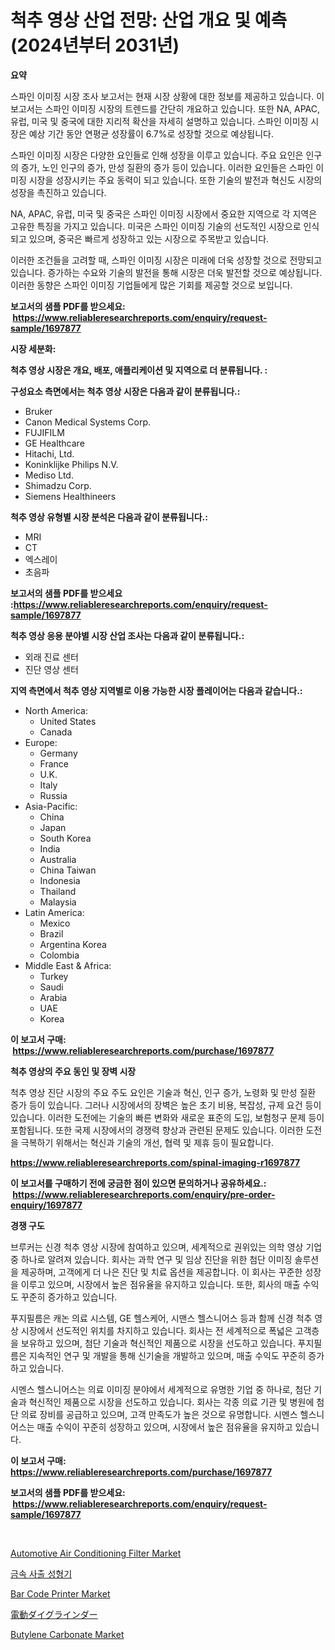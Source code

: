 <p><h1>척추 영상 산업 전망: 산업 개요 및 예측 (2024년부터 2031년)</h1></p><p><strong>요약</strong></p>
<p><p>스파인 이미징 시장 조사 보고서는 현재 시장 상황에 대한 정보를 제공하고 있습니다. 이 보고서는 스파인 이미징 시장의 트렌드를 간단히 개요하고 있습니다. 또한 NA, APAC, 유럽, 미국 및 중국에 대한 지리적 확산을 자세히 설명하고 있습니다. 스파인 이미징 시장은 예상 기간 동안 연평균 성장률이 6.7%로 성장할 것으로 예상됩니다. </p><p>스파인 이미징 시장은 다양한 요인들로 인해 성장을 이루고 있습니다. 주요 요인은 인구의 증가, 노인 인구의 증가, 만성 질환의 증가 등이 있습니다. 이러한 요인들은 스파인 이미징 시장을 성장시키는 주요 동력이 되고 있습니다. 또한 기술의 발전과 혁신도 시장의 성장을 촉진하고 있습니다.</p><p>NA, APAC, 유럽, 미국 및 중국은 스파인 이미징 시장에서 중요한 지역으로 각 지역은 고유한 특징을 가지고 있습니다. 미국은 스파인 이미징 기술의 선도적인 시장으로 인식되고 있으며, 중국은 빠르게 성장하고 있는 시장으로 주목받고 있습니다.</p><p>이러한 조건들을 고려할 때, 스파인 이미징 시장은 미래에 더욱 성장할 것으로 전망되고 있습니다. 증가하는 수요와 기술의 발전을 통해 시장은 더욱 발전할 것으로 예상됩니다. 이러한 동향은 스파인 이미징 기업들에게 많은 기회를 제공할 것으로 보입니다.</p></p>
<p><strong>보고서의 샘플 PDF를 받으세요: &nbsp;<a href="https://www.reliableresearchreports.com/enquiry/request-sample/1697877">https://www.reliableresearchreports.com/enquiry/request-sample/1697877</a></strong></p>
<p><strong>시장 세분화:</strong></p>
<p><strong> 척추 영상 시장은 개요, 배포, 애플리케이션 및 지역으로 더 분류됩니다. :</strong></p>
<p><strong>구성요소 측면에서는 척추 영상 시장은 다음과 같이 분류됩니다.:</strong></p>
<p><ul><li>Bruker</li><li>Canon Medical Systems Corp.</li><li>FUJIFILM</li><li>GE Healthcare</li><li>Hitachi, Ltd.</li><li>Koninklijke Philips N.V.</li><li>Mediso Ltd.</li><li>Shimadzu Corp.</li><li>Siemens Healthineers</li></ul></p>
<p><strong> 척추 영상 유형별 시장 분석은 다음과 같이 분류됩니다.:</strong></p>
<p><ul><li>MRI</li><li>CT</li><li>엑스레이</li><li>초음파</li></ul></p>
<p><strong>보고서의 샘플 PDF를 받으세요 :<a href="https://www.reliableresearchreports.com/enquiry/request-sample/1697877">https://www.reliableresearchreports.com/enquiry/request-sample/1697877</a></strong></p>
<p><strong> 척추 영상 응용 분야별 시장 산업 조사는 다음과 같이 분류됩니다.:</strong></p>
<p><ul><li>외래 진료 센터</li><li>진단 영상 센터</li></ul></p>
<p><strong>지역 측면에서 척추 영상 지역별로 이용 가능한 시장 플레이어는 다음과 같습니다.:</strong></p>
<p><ul>
    <li>
        North America:
        <ul>
            <li>United States</li>
            <li>Canada</li>
        </ul>
    </li>
    <li>
        Europe:
        <ul>
            <li>Germany</li>
            <li>France</li>
            <li>U.K.</li>
            <li>Italy</li>
            <li>Russia</li>
        </ul>
    </li>
    <li>
        Asia-Pacific:
        <ul>
            <li>China</li>
            <li>Japan</li>
            <li>South Korea</li>
            <li>India</li>
            <li>Australia</li>
            <li>China Taiwan</li>
            <li>Indonesia</li>
            <li>Thailand</li>
            <li>Malaysia</li>
        </ul>
    </li>
    <li>
        Latin America:
        <ul>
            <li>Mexico</li>
            <li>Brazil</li>
            <li>Argentina Korea</li>
            <li>Colombia</li>
        </ul>
    </li>
    <li>
        Middle East & Africa:
        <ul>
            <li>Turkey</li>
            <li>Saudi</li>
            <li>Arabia</li>
            <li>UAE</li>
            <li>Korea</li>
        </ul>
    </li>
    </ul></p>
<p><strong>이 보고서 구매: &nbsp;<a href="https://www.reliableresearchreports.com/purchase/1697877">https://www.reliableresearchreports.com/purchase/1697877</a></strong></p>
<p><strong>척추 영상의 주요 동인 및 장벽 시장</strong></p>
<p><p>척추 영상 진단 시장의 주요 주도 요인은 기술과 혁신, 인구 증가, 노령화 및 만성 질환 증가 등이 있습니다. 그러나 시장에서의 장벽은 높은 초기 비용, 복잡성, 규제 요건 등이 있습니다. 이러한 도전에는 기술의 빠른 변화와 새로운 표준의 도입, 보험청구 문제 등이 포함됩니다. 또한 국제 시장에서의 경쟁력 향상과 관련된 문제도 있습니다. 이러한 도전을 극복하기 위해서는 혁신과 기술의 개선, 협력 및 제휴 등이 필요합니다.</p></p>
<p><strong><a href="https://www.reliableresearchreports.com/spinal-imaging-r1697877">https://www.reliableresearchreports.com/spinal-imaging-r1697877</a></strong></p>
<p><strong>이 보고서를 구매하기 전에 궁금한 점이 있으면 문의하거나 공유하세요.: &nbsp;<a href="https://www.reliableresearchreports.com/enquiry/pre-order-enquiry/1697877">https://www.reliableresearchreports.com/enquiry/pre-order-enquiry/1697877</a></strong></p>
<p><strong>경쟁 구도</strong></p>
<p><p>브루커는 신경 척추 영상 시장에 참여하고 있으며, 세계적으로 권위있는 의학 영상 기업 중 하나로 알려져 있습니다. 회사는 과학 연구 및 임상 진단을 위한 첨단 이미징 솔루션을 제공하며, 고객에게 더 나은 진단 및 치료 옵션을 제공합니다. 이 회사는 꾸준한 성장을 이루고 있으며, 시장에서 높은 점유율을 유지하고 있습니다. 또한, 회사의 매출 수익도 꾸준히 증가하고 있습니다.</p><p>푸지필름은 캐논 의료 시스템, GE 헬스케어, 시맨스 헬스니어스 등과 함께 신경 척추 영상 시장에서 선도적인 위치를 차지하고 있습니다. 회사는 전 세계적으로 폭넓은 고객층을 보유하고 있으며, 첨단 기술과 혁신적인 제품으로 시장을 선도하고 있습니다. 푸지필름은 지속적인 연구 및 개발을 통해 신기술을 개발하고 있으며, 매출 수익도 꾸준히 증가하고 있습니다.</p><p>시멘스 헬스니어스는 의료 이미징 분야에서 세계적으로 유명한 기업 중 하나로, 첨단 기술과 혁신적인 제품으로 시장을 선도하고 있습니다. 회사는 각종 의료 기관 및 병원에 첨단 의료 장비를 공급하고 있으며, 고객 만족도가 높은 것으로 유명합니다. 시멘스 헬스니어스는 매출 수익이 꾸준히 성장하고 있으며, 시장에서 높은 점유율을 유지하고 있습니다.</p></p>
<p><strong>이 보고서 구매: &nbsp; <a href="https://www.reliableresearchreports.com/purchase/1697877">https://www.reliableresearchreports.com/purchase/1697877</a></strong></p>
<p><strong>보고서의 샘플 PDF를 받으세요: &nbsp;<a href="https://www.reliableresearchreports.com/enquiry/request-sample/1697877">https://www.reliableresearchreports.com/enquiry/request-sample/1697877</a></strong><strong></strong></p>
<p>&nbsp;</p>
<p><p><a href="https://view.publitas.com/reportprime-1/automotive-air-conditioning-filter-market-offers-provide-insightful-data-for-the-time-period-from-2024-to-2031-and-also-provide-analysis-based-on-application-type-and-region/">Automotive Air Conditioning Filter Market</a></p><p><a href="https://github.com/lkwggful07722/Market-Research-Report-List-1/blob/main/822555220023.md">금속 사출 성형기</a></p><p><a href="https://github.com/ashepherd82/Market-Research-Report-List-4/blob/main/bar-code-printer-market.md">Bar Code Printer Market</a></p><p><a href="https://github.com/ycmtqqhvk3273/Market-Research-Report-List-1/blob/main/710898121743.md">電動ダイグラインダー</a></p><p><a href="https://flame-sidecar-702.notion.site/Butylene-Carbonate-Market-Analysis-and-Market-Size-Global-Industry-Overview-Market-Segmentation-an-1fb13fc996ee4f3487f8e8313a7a4f67">Butylene Carbonate Market</a></p></p>